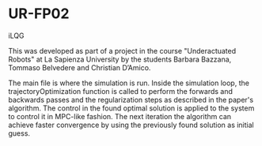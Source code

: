 # UR-FP02
iLQG

This was developed as part of a project in the course "Underactuated Robots" at La Sapienza University by the students Barbara Bazzana, Tommaso Belvedere and Christian D’Amico.

The main file is where the simulation is run. Inside the simulation loop, the trajectoryOptimization function is called to perform the forwards and backwards passes and the regularization steps as described in the paper's algorithm. The control in the found optimal solution is applied to the system to control it in MPC-like fashion. The next iteration the algorithm can achieve faster convergence by using the previously found solution as initial guess.
